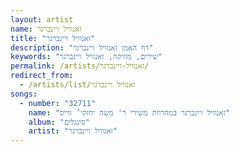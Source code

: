 ```yaml
---
layout: artist
name: זאנוויל ויינברגר
title: "זאנוויל ויינברגר"
description: "דף האמן זאנוויל ויינברגר"
keywords: "שירים, מוזיקה, זאנוויל ויינברגר"
permalink: /artists/זאנוויל-ויינברגר/
redirect_from:
  - /artists/list/זאנוויל ויינברגר
songs:
  - number: "32711"
    name: "זאנוויל ויינברגר במחרוזת משירי ר' משה יחזקי’ ווייס"
    album: "סינגלים"
    artist: "זאנוויל ויינברגר"
---
```

